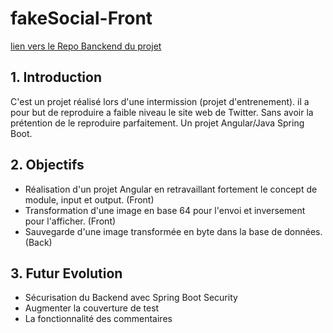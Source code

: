 # fakeSocial-Front
[lien vers le Repo Banckend du projet](https://github.com/Alex6dev/fakeSocial-Back)
## 1. Introduction

C'est un projet réalisé lors d'une intermission (projet d'entrenement). il a pour but de reproduire a faible niveau le site web de Twitter. Sans avoir la prétention de le reproduire parfaitement. Un projet Angular/Java Spring Boot.

## 2. Objectifs
* Réalisation d'un projet Angular en retravaillant fortement le concept de module, input et output. (Front)
* Transformation d'une image en base 64 pour l'envoi et inversement pour l'afficher. (Front)
* Sauvegarde d'une image transformée en byte dans la base de données. (Back)

## 3. Futur Evolution
* Sécurisation du Backend avec Spring Boot Security
* Augmenter la couverture de test
* La fonctionnalité des commentaires
